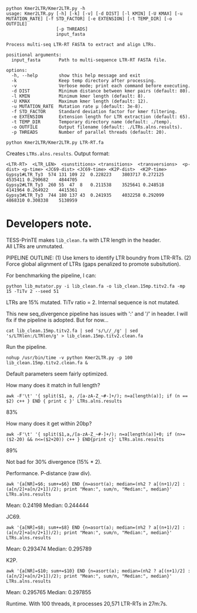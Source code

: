 ```
python Kmer2LTR/Kmer2LTR.py -h
usage: Kmer2LTR.py [-h] [-k] [-v] [-d DIST] [-l KMIN] [-U KMAX] [-u MUTATION_RATE] [-f STD_FACTOR] [-e EXTENSION] [-t TEMP_DIR] [-o OUTFILE]
                   [-p THREADS]
                   input_fasta

Process multi-seq LTR-RT FASTA to extract and align LTRs.

positional arguments:
  input_fasta       Path to multi-sequence LTR-RT FASTA file.

options:
  -h, --help        show this help message and exit
  -k                Keep temp directory after processing.
  -v                Verbose mode; print each command before executing.
  -d DIST           Minimum distance between kmer pairs (default: 80).
  -l KMIN           Minimum kmer length (default: 8).
  -U KMAX           Maximum kmer length (default: 12).
  -u MUTATION_RATE  Mutation rate μ (default: 3e-8).
  -f STD_FACTOR     Standard deviation factor for kmer filtering.
  -e EXTENSION      Extension length for LTR extraction (default: 65).
  -t TEMP_DIR       Temporary directory name (default: ./temp).
  -o OUTFILE        Output filename (default: ./LTRs.alns.results).
  -p THREADS        Number of parallel threads (default: 20).
```


```
python Kmer2LTR/Kmer2LTR.py LTR-RT.fa
```

Creates `LTRs.alns.results`.
Output format:
```
<LTR-RT>  <LTR_LEN>  <sunstitions> <transitions>  <transversions>  <p-dist> <p-time> <JC69-dist> <JC69-time> <K2P-dist>  <K2P-time>
Gypsy1#LTR_Ty3	574	131	109	22	0.228223	3803717	0.272125	4535411	0.290682	4844705
Gypsy2#LTR_Ty3	260	55	47	8	0.211538	3525641	0.248518	4141964	0.264922	4415361
Gypsy3#LTR_Ty3	744	180	137	43	0.241935	4032258	0.292099	4868310	0.308338	5138959
```
















# Developers note.
TESS-PrinTE makes `lib_clean.fa` with LTR length in the header.   
All LTRs are unmutated.   

PIPELINE OUTLINE: (1) Use kmers to identify LTR boundry from LTR-RTs. (2) Force global alignment of LTRs (gaps penalized to promote subsitution).  

For benchmarking the pipeline, I can:
```
python lib_mutator.py -i lib_clean.fa -o lib_clean.15mp.titv2.fa -mp 15 -TiTv 2 --seed 51
```
LTRs are 15% mutated. TiTv ratio = 2. 
Internal sequence is not mutated. 

This new seq_divergence pipeline has issues with ':' and '/' in header. 
I will fix if the pipeline is adopted. 
But for now...
```
cat lib_clean.15mp.titv2.fa | sed 's/\//_/g' | sed 's/LTRlen:/LTRlen/g' > lib_clean.15mp.titv2.clean.fa
```

Run the pipeline.
```
nohup /usr/bin/time -v python Kmer2LTR.py -p 100 lib_clean.15mp.titv2.clean.fa &
```
Default parameters seem fairly optimized. 

How many does it match in full length?
```
awk -F'\t' '{ split($1, a, /[a-zA-Z_~#-]+/); n=a[length(a)]; if (n == $2) c++ } END { print c }' LTRs.alns.results
```
83%

How many does it get within 20bp?
```
awk -F'\t' '{ split($1,a,/[a-zA-Z_~#-]+/); n=a[length(a)]+0; if (n>=($2-20) && n<=($2+20)) c++ } END{print c}' LTRs.alns.results
```
89%

Not bad for 30% divergence (15% * 2).

Performance.
P-distance (raw div).
```
awk '{a[NR]=$6; sum+=$6} END {n=asort(a); median=(n%2 ? a[(n+1)/2] : (a[n/2]+a[n/2+1])/2); print "Mean:", sum/n, "Median:", median}' LTRs.alns.results
```
Mean: 0.24198 Median: 0.244444

JC69.
```
awk '{a[NR]=$8; sum+=$8} END {n=asort(a); median=(n%2 ? a[(n+1)/2] : (a[n/2]+a[n/2+1])/2); print "Mean:", sum/n, "Median:", median}'
LTRs.alns.results
```
Mean: 0.293474 Median: 0.295789

K2P.
```
awk '{a[NR]=$10; sum+=$10} END {n=asort(a); median=(n%2 ? a[(n+1)/2] : (a[n/2]+a[n/2+1])/2); print "Mean:", sum/n, "Median:", median}' LTRs.alns.results
```
Mean: 0.295765 Median: 0.297855


Runtime.
With 100 threads, it processes 20,571 LTR-RTs in 27m:7s.
